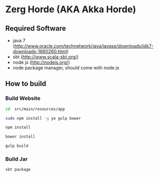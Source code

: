 # Zerg Horde (AKA Akka Horde)

## Required Software 

* java 7 (http://www.oracle.com/technetwork/java/javase/downloads/jdk7-downloads-1880260.html)
* sbt (http://www.scala-sbt.org/)
* node js (http://nodejs.org/)
* node package manager, should come with node js

## How to build
### Build Website
```bash
cd  src/main/resources/app
```

```bash
sudo npm install -g yo gulp bower
```

```bash
npm install
```

```bash
bower install
```

```bash
gulp build
```
### Build Jar
```bash
sbt package
```
